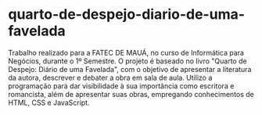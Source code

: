 # quarto-de-despejo-diario-de-uma-favelada
 Trabalho realizado para a FATEC DE MAUÁ, no curso de Informática para Negócios, durante o 1º Semestre. O projeto é baseado no livro "Quarto de Despejo: Diário de uma Favelada", com o objetivo de apresentar a literatura da autora, descrever e debater a obra em sala de aula. Utilizo a programação para dar visibilidade à sua importância como escritora e romancista, além de apresentar suas obras, empregando conhecimentos de HTML, CSS e JavaScript.
